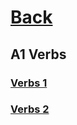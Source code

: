 # [Back](../README.md)

## A1 Verbs
### [Verbs 1](a1/verb-reference1.md)
### [Verbs 2](a1/verb-reference2.md)
